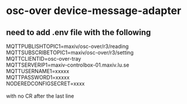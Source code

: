 # osc-over device-message-adapter
## need to add .env file with the following
MQTTPUBLISHTOPIC1=maxiv\/osc-over\/r3\/reading</br>
MQTTSUBSCRIBETOPIC1=maxiv\/osc-over\/r3\/setting</br>
MQTTCLIENTID=osc-over-tray</br>
MQTTSERVERIP1=maxiv-controlbox-01.maxiv.lu.se</br>
MQTTUSERNAME1=xxxxx</br>
MQTTPASSWORD1=xxxxx</br>
NODEREDCONFIGSECRET=xxxx</br>
<br/>
with no CR after the last line

